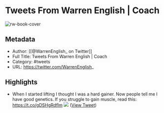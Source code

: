 # Tweets From Warren English | Coach

![rw-book-cover](https://pbs.twimg.com/profile_images/1539048983997341696/DLyt0OUD.jpg)

## Metadata
- Author: [[@WarrenEnglish_ on Twitter]]
- Full Title: Tweets From Warren English | Coach
- Category: #tweets
- URL: https://twitter.com/WarrenEnglish_

## Highlights
- When I started lifting I thought I was a hard gainer.
  Now people tell me I have good genetics.
  If you struggle to gain muscle, read this: https://t.co/gDSHgRdflm
  ![](https://pbs.twimg.com/media/Fa16zG1XkAEaqKQ.jpg) ([View Tweet](https://twitter.com/WarrenEnglish_/status/1562039668220329985))

